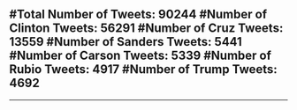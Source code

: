 #Total Number of Tweets: 90244 
#Number of Clinton Tweets: 56291
#Number of Cruz Tweets: 13559
#Number of Sanders Tweets: 5441
#Number of Carson Tweets: 5339
#Number of Rubio Tweets: 4917
#Number of Trump Tweets: 4692
---
---

